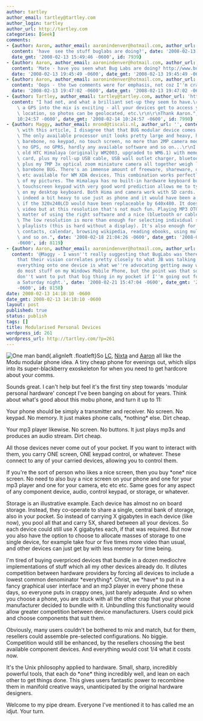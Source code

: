 ```yaml
---
author: tartley
author_email: tartley@tartley.com
author_login: tartley
author_url: http://tartley.com
categories: [Geek]
comments:
- {author: Aaron, author_email: aaronindenver@hotmail.com, author_url: 'http://www.aaronsdayoff.com.',
  content: 'have  see the stuff buglabs are doing?', date: '2008-02-13 15:49:46 -0600',
  date_gmt: '2008-02-13 15:49:46 -0600', id: 7939}
- {author: Aaron, author_email: aaronindenver@hotmail.com, author_url: 'http://www.aaronsdayoff.com',
  content: 'Mate - have you seen what Bug Labs are doing? http://www.buglabs.net/',
  date: '2008-02-13 19:45:49 -0600', date_gmt: '2008-02-13 19:45:49 -0600', id: 7950}
- {author: Aaron, author_email: aaronindenver@hotmail.com, author_url: 'http://www.aaronsdayoff.com',
  content: 'Oops - the two comments were for emphasis, not coz I''m crap (honest ;-)',
  date: '2008-02-13 19:47:02 -0600', date_gmt: '2008-02-13 19:47:02 -0600', id: 7951}
- {author: Tartley, author_email: tartley@tartley.com, author_url: 'http://tartley.com',
  content: "I had not, and what a brilliant set-up they seem to have.\r\n\r\nAdding\
    \ a GPS into the mix is exciting - all your devices get to access your current\
    \ location, so photos can be geolocated, etc.\r\n\r\nThank Aaron.", date: '2008-02-14
    10:24:57 -0600', date_gmt: '2008-02-14 10:24:57 -0600', id: 7990}
- {author: Maggy, author_email: mrond@tiscali.nl, author_url: '', content: "I agree\
    \ with this article, I disagree that that BUG modular device comes anywhere close.\
    \ The only available processor unit looks pretty large and heavy, hardly documented,\
    \ barebone, no keypad, no touch screen, no more than 2MP camera module, no bluetooth,\
    \ no GPS, no GPRS, hardly any available software and so on...\r\nI bet my good\
    \ old HTC Himalaya (originally WM2003, upgraded to WM6.1) with memory card, wifi\
    \ card, plus my roll-up USB cable, USB wall outlet charger, bluetooth GPS receiver\
    \ plus my 7MP 3x optical zoom miniature camera all together weigh less than the\
    \ barebone BUG. There's an immense amount of freeware, shareware, open source\
    \ etc available for WM XDA devices. This combination works perfectly for geolocation\
    \ of my pictures. The Himalaya has no built-in hardware keyboard but the Touchpal\
    \ touchscreen keypad with very good word prediction allows me to type faster than\
    \ on my desktop keyboard. Both Hima and camera work with SD cards. The Hima is\
    \ indeed a bit heavy to use just as phone and it would have been a welcome feature\
    \ if the 320x240LCD would have been replaceable by 640x480. It does play MPEG4\
    \ video but at this resolution that's not much fun. Playing MP3 OTOH is just a\
    \ matter of using the right software and a nice (bluetooth or cabled) headset.\
    \ The low resolution is more than enough for selecting individual songs or creating\
    \ playlists (this is hard without a display). It's also enough for navigation,\
    \ contacts, calendar, browsing wikipedia, reading ebooks, using multilingual dictionaries\
    \ and so on.", date: '2008-02-18 21:04:26 -0600', date_gmt: '2008-02-18 21:04:26
    -0600', id: 8119}
- {author: Aaron, author_email: aaronindenver@hotmail.com, author_url: 'http://www.aaronsdayoff.com',
  content: '@Maggy - I wasn''t really suggesting that BugLabs was there yet - more
    that their vision correlates pretty closely to what JB was talking about. Shoving
    everything onto one device is what we''re advocating getting away with - I can
    do most stuff on my Windows Mobile Phone, but the point was that sometimes I just
    don''t want to put that big thing in my pocket if I''m going out for beers on
    a Saturday night.', date: '2008-02-21 15:47:04 -0600', date_gmt: '2008-02-21 15:47:04
    -0600', id: 8158}
date: 2008-02-13 14:18:10 -0600
date_gmt: 2008-02-13 14:18:10 -0600
layout: post
published: true
status: publish
tags: []
title: Modularised Personal Devices
wordpress_id: 261
wordpress_url: http://tartley.com/?p=261
---
```


![One man
band](http://tartley.com/wp-content/uploads/2008/02/onemanband.jpg){.alignleft
.floatleft}So [LC](http://lindsaycampbell.tumblr.com/post/26210504),
[Nixta](http://nixtarolls.nixta.com/post/26188403) and
[Aaron](http://www.aaronsdayoff.com/2008/02/modular-phone-answer-to-all-of-our.html)
all like the Modu modular phone idea. A tiny cheap phone for evenings
out, which slips into its super-blackberry exoskeleton for when you need
to get hardcore about your comms.

Sounds great. I can't help but feel it's the first tiny step towards
'modular personal hardware' concept I've been banging on about for
years. Think about what's good about this mobu phone, and turn it up to
11:

Your phone should be simply a transmitter and receiver. No screen. No
keypad. No memory. It just makes phone calls, \*nothing\* else. Dirt
cheap.

Your mp3 player likewise. No screen. No buttons. It just plays mp3s and
produces an audio stream. Dirt cheap.

All those devices never come out of your pocket. If you want to interact
with them, you carry ONE screen, ONE keypad control, or whatever. These
connect to any of your carried devices, allowing you to control them.

If you're the sort of person who likes a nice screen, then you buy
\*one\* nice screen. No need to also buy a nice screen on your phone and
one for your mp3 player and one for your camera, etc etc etc. Same goes
for any aspect of any component device, audio, control keypad, or
storage, or whatever.

Storage is an illustrative example. Each device has almost no on board
storage. Instead, they co-operate to share a single, central bank of
storage, also in your pocket. So instead of carrying X gigabytes in each
device (like now), you pool all that and carry 5X, shared between all
your devices. So each device could still use X gigabytes each, if that
was required. But now you also have the option to choose to allocate
masses of storage to one single device, for example take four or five
times more video than usual, and other devices can just get by with less
memory for time being.

I'm tired of buying overpriced devices that bundle in a dozen mediochre
implementations of stuff which all my other devices already do. It
dilutes competition between hardware providers by forcing all devices to
include a lowest common denominator \*everything\*. Christ, we \*have\*
to put in a fancy graphical user interface and an mp3 player in every
phone these days, so everyone puts in crappy ones, just barely adequate.
And so when you choose a phone, you are stuck with all the other crap
that your phone manufacturer decided to bundle with it. Unbundling this
functionality would allow greater competition between device
manufacturers. Users could pick and choose components that suit them.

Obviously, many users couldn't be bothered to mix and match, but for
them, resellers could assemble pre-selected configurations. No biggie.
Competition would still be enhanced, by the resellers choosing the best
available component devices. And everything would cost 1/4 what it costs
now.

It's the Unix philosophy applied to hardware. Small, sharp, incredibly
powerful tools, that each do \*one\* thing incredibly well, and lean on
each other to get things done. This gives users fantastic power to
recombine them in manifold creative ways, unanticipated by the original
hardware designers.

Welcome to my pipe dream. Everyone I've mentioned it to has called me an
idjut. Your turn.
